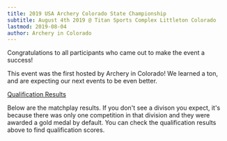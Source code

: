 ```yaml
---
title: 2019 USA Archery Colorado State Championship
subtitle: August 4th 2019 @ Titan Sports Complex Littleton Colorado
lastmod: 2019-08-04
author: Archery in Colorado
---
```

Congratulations to all participants who came out to make the event a success!
<!--more-->
This event was the first hosted by Archery in Colorado!  We learned a ton, and are expecting our next events to be even better.

[Qualification Results](10068_results_2019_USA_Archery_Colorado_State_Outdoor_Championship.pdf)

Below are the matchplay results. If you don't see a divison you expect, it's because there was only one competition in that division and they were awarded a gold medal by default.  You can check the qualification results above to find qualification scores.